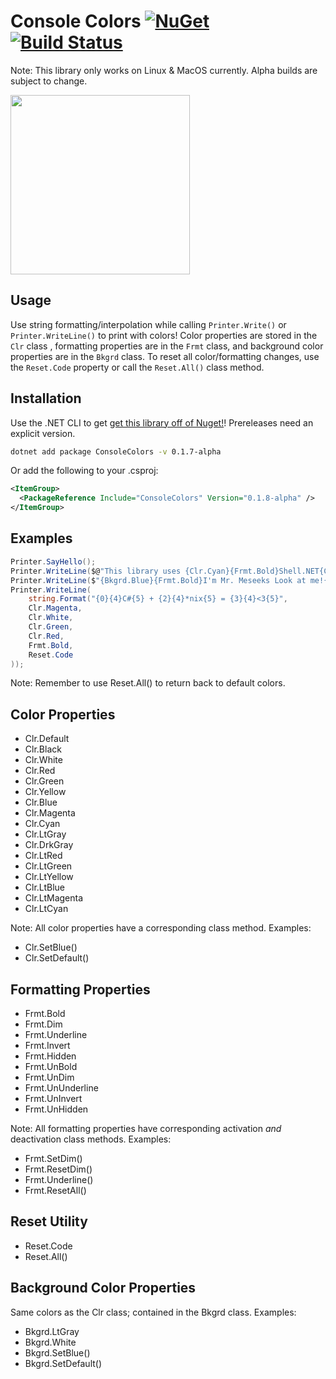 # Console Colors [![NuGet](https://img.shields.io/nuget/v/ConsoleColors.svg)](https://preview.nuget.org/packages/ConsoleColors) [![Build Status](https://travis-ci.org/phil-harmoniq/ConsoleColors.svg?branch=master)](https://travis-ci.org/phil-harmoniq/ConsoleColors)

[License]: https://img.shields.io/badge/License-MIT-blue.svg

Note: This library only works on Linux & MacOS currently. Alpha builds are subject to change.

<img src="http://i.imgur.com/fzoBQsG.png" width="287px" height="287px">

## Usage

Use string formatting/interpolation while calling `Printer.Write()` or `Printer.WriteLine()` to print with colors! Color properties are stored in the `Clr` class , formatting properties are in the `Frmt` class, and background color properties are in the `Bkgrd` class. To reset all color/formatting changes, use the `Reset.Code` property or call the `Reset.All()` class method.


## Installation

Use the .NET CLI to get [get this library off of Nuget!](https://www.nuget.org/packages/ConsoleColors)! Prereleases need an explicit version.

```bash
dotnet add package ConsoleColors -v 0.1.7-alpha
```

Or add the following to your .csproj:

```xml
<ItemGroup>
  <PackageReference Include="ConsoleColors" Version="0.1.8-alpha" />
</ItemGroup>
```

## Examples

```C#
Printer.SayHello();
Printer.WriteLine($@"This library uses {Clr.Cyan}{Frmt.Bold}Shell.NET{Clr.Default}!{Reset.Code}");
Printer.WriteLine($"{Bkgrd.Blue}{Frmt.Bold}I'm Mr. Meseeks Look at me!{Reset.Code}");
Printer.WriteLine(
    string.Format("{0}{4}C#{5} + {2}{4}*nix{5} = {3}{4}<3{5}",
    Clr.Magenta,
    Clr.White,
    Clr.Green,
    Clr.Red,
    Frmt.Bold,
    Reset.Code
));
```

Note: Remember to use Reset.All() to return back to default colors.

## Color Properties

* Clr.Default
* Clr.Black
* Clr.White
* Clr.Red
* Clr.Green
* Clr.Yellow
* Clr.Blue
* Clr.Magenta
* Clr.Cyan
* Clr.LtGray
* Clr.DrkGray
* Clr.LtRed
* Clr.LtGreen
* Clr.LtYellow
* Clr.LtBlue
* Clr.LtMagenta
* Clr.LtCyan

Note: All color properties have a corresponding class method. Examples:

* Clr.SetBlue()
* Clr.SetDefault()

## Formatting Properties

* Frmt.Bold
* Frmt.Dim
* Frmt.Underline
* Frmt.Invert
* Frmt.Hidden
* Frmt.UnBold
* Frmt.UnDim
* Frmt.UnUnderline
* Frmt.UnInvert
* Frmt.UnHidden

Note: All formatting properties have corresponding activation *and* deactivation class methods. Examples:

* Frmt.SetDim()
* Frmt.ResetDim()
* Frmt.Underline()
* Frmt.ResetAll()

## Reset Utility

* Reset.Code
* Reset.All()

## Background Color Properties

Same colors as the Clr class; contained in the Bkgrd class. Examples:

* Bkgrd.LtGray
* Bkgrd.White
* Bkgrd.SetBlue()
* Bkgrd.SetDefault()
